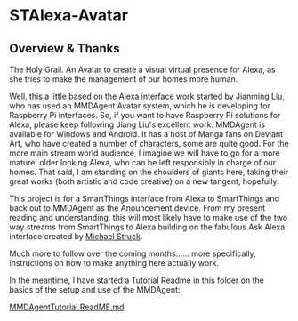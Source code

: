 # STAlexa-Avatar

## Overview & Thanks

The Holy Grail. An Avatar to create a visual virtual presence for Alexa, as she tries to make the management of our homes more human.

Well, this a little based on the Alexa interface work started by [Jianming Liu](https://github.com/jianmliu), who has used an MMDAgent Avatar system, which he is developing for Raspberry Pi interfaces. So, if you want to have Raspberry Pi solutions for Alexa, please keep following Jiang Liu's excellent work. MMDAgent is available for Windows and Android. It has a host of Manga fans on Deviant Art, who have created a number of characters, some are quite good. For the more main stream world audience, I imagine we will have to go for a more mature, older looking Alexa, who can be left responsibly in charge of our homes. That said, I am standing on the shoulders of giants here, taking their great works (both artistic and code creative) on a new tangent, hopefully.

This project is for a SmartThings interface from Alexa to SmartThings and back out to MMDAgent as the Anouncement device. From my present reading and understanding, this will most likely have to make use of the two way streams from SmartThings to Alexa building on the fabulous Ask Alexa interface created by [Michael Struck](https://github.com/MichaelStruck).

Much more to follow over the coming months...... more specifically, instructions on how to make anything here actually work.

In the meantime, I have started a Tutorial Readme in this folder on the basics of the setup and use of the MMDAgent:

[MMDAgentTutorial.ReadME.md](https://github.com/castlecole/STAlexa-Avatar/blob/master/MMDAgentTutorial.ReadME.md)

